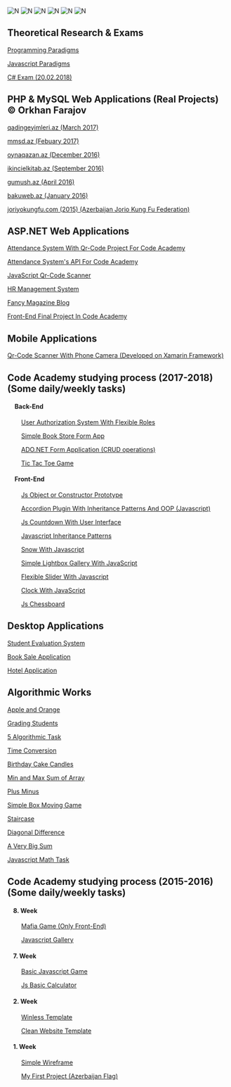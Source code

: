 ![N](https://drive.google.com/a/code.edu.az/uc?authuser=0&id=1B3vCSxstkjjb6U-1ZP2fNr5Vk5GdZ4nR&export=download)
![N](https://drive.google.com/a/code.edu.az/uc?authuser=0&id=1HxobGyOKtbtm2CXy9XRpEeE3MalUU-wk&export=download)
![N](https://drive.google.com/a/code.edu.az/uc?authuser=0&id=1IVNBcjjNhRgioBJKv6KqRxmx6_6rTCPm&export=download)
![N](https://drive.google.com/a/code.edu.az/uc?authuser=0&id=1c1scnWeixgYcKEFTQIGmfdbmAsxbVcaY&export=download)
![N](https://drive.google.com/a/code.edu.az/uc?authuser=0&id=1cjMz-ZLNO2lNLSqOUgCr5lEPnp1c1R29&export=download)
![N](https://drive.google.com/a/code.edu.az/uc?authuser=0&id=1xQo13BqhL_4OaV3CBqJCyTrBSvW-2Uwj&export=download)






## Theoretical Research & Exams
[Programming Paradigms](https://github.com/orkhankhf/ProgrammingParadigms "Programming Paradigms")

[Javascript Paradigms](https://github.com/orkhankhf/JavascriptParadigms "Javascript Paradigms")

[C# Exam (20.02.2018)](https://github.com/orkhankhf/C-sharp-Exam-Chapter-1-and-2 "C# Exam (20.02.2018)")





## PHP & MySQL Web Applications (Real Projects) :copyright: Orkhan Farajov
[qadingeyimleri.az (March 2017)](https://github.com/orkhankhf/qadingeyimleri.az_2017 "qadingeyimleri.az (March 2017)")

[mmsd.az (Febuary 2017)](https://github.com/orkhankhf/mmsd.az_2017 "mmsd.az (Febuary 2017)")

[oynaqazan.az (December 2016)](https://github.com/orkhankhf/oynaqazan.az_2016 "oynaqazan.az (December 2016)")

[ikincielkitab.az (September 2016)](https://github.com/orkhankhf/ikincielkitab.az_2016 "ikincielkitab.az (September 2016)")

[gumush.az (April 2016)](https://github.com/orkhankhf/gumush.az_2016 "gumush.az (April 2016)")

[bakuweb.az (January 2016)](https://github.com/orkhankhf/bakuweb.az_2016 "bakuweb.az (January 2016)")

[joriyokungfu.com (2015) (Azerbaijan Jorio Kung Fu Federation)](https://github.com/orkhankhf/joriyokungfu.com_2015 "joriyokungfu.com (2015) (Azerbaijan Jorio Kung Fu Federation)")






## ASP.NET Web Applications
[Attendance System With Qr-Code Project For Code Academy](https://github.com/orkhankhf/CodeAcademyAttendanceSystem "Attendance System Project For Code Academy")

[Attendance System's API For Code Academy](https://github.com/orkhankhf/CodeAcademyAttendanceSystemAPI "Attendance System's API For Code Academy")

[JavaScript Qr-Code Scanner](https://github.com/orkhankhf/JavaScript_Qr-Code_Scanner "JavaScript Qr-Code Scanner")

[HR Management System](https://github.com/orkhankhf/HR-Management-System "HR Management System")

[Fancy Magazine Blog](https://github.com/orkhankhf/Fancy_Magazine_18-02-2018 "Fancy Magazine Blog")

[Front-End Final Project In Code Academy](https://github.com/orkhankhf/FrontEndFinalProject "Front-End Final Project In Code Academy")







## Mobile Applications
[Qr-Code Scanner With Phone Camera (Developed on Xamarin Framework)](https://github.com/orkhankhf/Qr-Code_Scanner-With-Phone-Camera-on-Xamarin-Framework "Qr-Code Scanner With Phone Camera (Developed on Xamarin Framework)")






## Code Academy studying process (2017-2018) (Some daily/weekly tasks)
#### &nbsp;&nbsp;&nbsp;&nbsp; Back-End
&nbsp;&nbsp;&nbsp;&nbsp;&nbsp;&nbsp;&nbsp;&nbsp;[User Authorization System With Flexible Roles](https://github.com/orkhankhf/User_Authorization_System "User Authorization System With Flexible Roles")

&nbsp;&nbsp;&nbsp;&nbsp;&nbsp;&nbsp;&nbsp;&nbsp;[Simple Book Store Form App](https://github.com/orkhankhf/BookStore "Simple Book Store Form App")

&nbsp;&nbsp;&nbsp;&nbsp;&nbsp;&nbsp;&nbsp;&nbsp;[ADO.NET Form Application (CRUD operations)](https://github.com/orkhankhf/Basic-CRUD-With-ADO.NET "ADO.NET Form Application (CRUD operations)")

&nbsp;&nbsp;&nbsp;&nbsp;&nbsp;&nbsp;&nbsp;&nbsp;[Tic Tac Toe Game](https://github.com/orkhankhf/Tic-Tac-Toe-Game "Tic Tac Toe Game")

#### &nbsp;&nbsp;&nbsp;&nbsp; Front-End
&nbsp;&nbsp;&nbsp;&nbsp;&nbsp;&nbsp;&nbsp;&nbsp;[Js Object or Constructor Prototype](https://github.com/orkhankhf/Js-Object-or-Constructor-Prototype "Js Object or Constructor Prototype")

&nbsp;&nbsp;&nbsp;&nbsp;&nbsp;&nbsp;&nbsp;&nbsp;[Accordion Plugin With Inheritance Patterns And OOP (Javascript)](https://github.com/orkhankhf/Js-Accordion-Plugin-With-Inheritance-Patterns-And-OOP "Accordion Plugin With Inheritance Patterns And OOP (Javascript)")

&nbsp;&nbsp;&nbsp;&nbsp;&nbsp;&nbsp;&nbsp;&nbsp;[Js Countdown With User Interface](https://github.com/orkhankhf/Js-Countdown-With-UI "Js Countdown With User Interface")

&nbsp;&nbsp;&nbsp;&nbsp;&nbsp;&nbsp;&nbsp;&nbsp;[Javascript Inheritance Patterns](https://github.com/orkhankhf/Javascript-Inheritance-Patterns "Javascript Inheritance Patterns")

&nbsp;&nbsp;&nbsp;&nbsp;&nbsp;&nbsp;&nbsp;&nbsp;[Snow With Javascript](https://github.com/orkhankhf/Js-Snow "Snow With Javascript")

&nbsp;&nbsp;&nbsp;&nbsp;&nbsp;&nbsp;&nbsp;&nbsp;[Simple Lightbox Gallery With JavaScript](https://github.com/orkhankhf/Simple-Lightbox-Gallery-With-JavaScript "Simple Lightbox Gallery With JavaScript")

&nbsp;&nbsp;&nbsp;&nbsp;&nbsp;&nbsp;&nbsp;&nbsp;[Flexible Slider With Javascript](https://github.com/orkhankhf/Js-Flexible-Slider "Flexible Slider With Javascript")

&nbsp;&nbsp;&nbsp;&nbsp;&nbsp;&nbsp;&nbsp;&nbsp;[Clock With JavaScript](https://github.com/orkhankhf/Clock-With-JavaScript "Clock With JavaScript")

&nbsp;&nbsp;&nbsp;&nbsp;&nbsp;&nbsp;&nbsp;&nbsp;[Js Chessboard](https://github.com/orkhankhf/Js-Chessboard "Js Chessboard")








## Desktop Applications
[Student Evaluation System](https://github.com/orkhankhf/StudentEvaluationSystem "Student Evaluation System")

[Book Sale Application](https://github.com/orkhankhf/Book-Sale-App_06-01-2018 "Book Sale Application")

[Hotel Application](https://github.com/orkhankhf/HotelApp-11-01-2018- "Hotel Application")







## Algorithmic Works
[Apple and Orange](https://github.com/orkhankhf/Apple-and-Orange "Apple and Orange")

[Grading Students](https://github.com/orkhankhf/Grading-Students "Grading Students")

[5 Algorithmic Task](https://github.com/orkhankhf/Five-Console-Application-Task "5 Algorithmic Task")

[Time Conversion](https://github.com/orkhankhf/Time-Conversion "Time Conversion")

[Birthday Cake Candles](https://github.com/orkhankhf/Birthday-Cake-Candles "Birthday Cake Candles")

[Min and Max Sum of Array](https://github.com/orkhankhf/21-01-2018_Mini-max-sum-of-array "Min and Max Sum of Array")

[Plus Minus](https://github.com/orkhankhf/Plus-Minus "Plus Minus")

[Simple Box Moving Game](https://github.com/orkhankhf/Simple-Box-Moving-Game "Simple Box Moving Game")

[Staircase](https://github.com/orkhankhf/Staircase "Staircase")

[Diagonal Difference](https://github.com/orkhankhf/17-01-2018_Diagonal-Difference "Diagonal Difference")

[A Very Big Sum](https://github.com/orkhankhf/17-01-2018_A-Very-Big-Sum "A Very Big Sum")

[Javascript Math Task](https://github.com/orkhankhf/Js-Numbers-that-can-be-divided-three-and-not-divided-two "Javascript Math Task")








## Code Academy studying process (2015-2016) (Some daily/weekly tasks)
#### &nbsp;&nbsp;&nbsp;&nbsp;8. Week
&nbsp;&nbsp;&nbsp;&nbsp;&nbsp;&nbsp;&nbsp;&nbsp;[Mafia Game (Only Front-End)](https://github.com/orkhankhf/Mafia-Game "Mafia Game (Only Front-End)")

&nbsp;&nbsp;&nbsp;&nbsp;&nbsp;&nbsp;&nbsp;&nbsp;[Javascript Gallery](https://github.com/orkhankhf/Javascript-Gallery "Javascript Gallery")

#### &nbsp;&nbsp;&nbsp;&nbsp;7. Week
&nbsp;&nbsp;&nbsp;&nbsp;&nbsp;&nbsp;&nbsp;&nbsp;[Basic Javascript Game](https://github.com/orkhankhf/Basic-Javascript-Game-2016 "Basic Javascript Game")

&nbsp;&nbsp;&nbsp;&nbsp;&nbsp;&nbsp;&nbsp;&nbsp;[Js Basic Calculator](https://github.com/orkhankhf/Js-Basic-Calculator-2015 "Js Basic Calculator")

#### &nbsp;&nbsp;&nbsp;&nbsp;2. Week
&nbsp;&nbsp;&nbsp;&nbsp;&nbsp;&nbsp;&nbsp;&nbsp;[Winless Template](https://github.com/orkhankhf/Winless-Template-2015 "Winless Template")

&nbsp;&nbsp;&nbsp;&nbsp;&nbsp;&nbsp;&nbsp;&nbsp;[Clean Website Template](https://github.com/orkhankhf/Clean-Website-Template-2015 "Clean Website Template")

#### &nbsp;&nbsp;&nbsp;&nbsp;1. Week
&nbsp;&nbsp;&nbsp;&nbsp;&nbsp;&nbsp;&nbsp;&nbsp;[Simple Wireframe](https://github.com/orkhankhf/Simple-Wireframe-2015 "Simple Wireframe")

&nbsp;&nbsp;&nbsp;&nbsp;&nbsp;&nbsp;&nbsp;&nbsp;[My First Project (Azerbaijan Flag)](https://github.com/orkhankhf/My-First-Project-Azerbaijan-Flag "My First Project (Azerbaijan Flag)")





